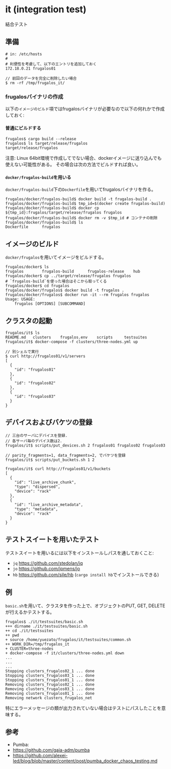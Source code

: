 it (integration test)
===

結合テスト

準備
----

```
# in: /etc/hosts
#
# 利便性を考慮して、以下のエントリを追加しておく
172.18.0.21 frugalos01
```

```console
// 前回のデータを完全に削除したい場合
$ rm -rf /tmp/frugalos_it/
```

### frugalosバイナリの作成
以下の`イメージのビルド`項ではfrugalosバイナリが必要なので以下の何れかで作成しておく:

#### 普通にビルドする
```console
frugalos$ cargo build --release
frugalos$ ls target/release/frugalos
target/release/frugalos
```
注意: Linux 64bit環境で作成してでない場合、dockerイメージに送り込んでも使えない可能性がある。
その場合は次の方法でビルドすれば良い。

#### `docker/frugalos-build`を用いる
`docker/frugalos-build`下の`Dockerfile`を用いてfrugalosバイナリを作る。
```console
frugalos/docker/frugalos-build$ docker build -t frugalos-build .
frugalos/docker/frugalos-build$ tmp_id=$(docker create frugalos-build)
frugalos/docker/frugalos-build$ docker cp ${tmp_id}:frugalos/target/release/frugalos frugalos
frugalos/docker/frugalos-build$ docker rm -v $tmp_id # コンテナの削除
frugalos/docker/frugalos-build$ ls
Dockerfile		frugalos
```

イメージのビルド
----------------

`docker/frugalos`を用いてイメージをビルドする。

```console
frugalos/docker$ ls
frugalos		frugalos-build		frugalos-release	hub
frugalos/docker$ cp ../target/release/frugalos frugalos
# `frugalos-build`を使った場合はそこから取ってくる
frugalos/docker$ cd frugalos
frugalos/docker/frugalos$ docker build -t frugalos .
frugalos/docker/frugalos$ docker run -it --rm frugalos frugalos
Usage: USAGE:
    frugalos [OPTIONS] [SUBCOMMAND]
```

クラスタの起動
---------------

```console
frugalos/it$ ls
README.md	clusters	frugalos.env	scripts		testsuites
frugalos/it$ docker-compose -f clusters/three-nodes.yml up

// 別シェルで実行
$ curl http://frugalos01/v1/servers
[
  {
    "id": "frugalos01"
  },
  {
    "id": "frugalos02"
  },
  {
    "id": "frugalos03"
  }
}
```

デバイスおよびバケツの登録
--------------------------

```console
// 三台のサーバにデバイスを登録.
// 各サーバ毎のデバイス数は2.
frugalos/it$ scripts/put_devices.sh 2 frugalos01 frugalos02 frugalos03

// parity_fragments=1, data_fragments=2, でバケツを登録
frugalos/it$ scripts/put_buckets.sh 1 2

frugalos/it$ curl http://frugalos01/v1/buckets
[
  {
    "id": "live_archive_chunk",
    "type": "dispersed",
    "device": "rack"
  },
  {
    "id": "live_archive_metadata",
    "type": "metadata",
    "device": "rack"
  }
}
```

テストスイートを用いたテスト
--------------------------

テストスイートを用いるには以下をインストールしパスを通しておくこと:
* `jq` https://github.com/stedolan/jq
* `jo` https://github.com/jpmens/jo
* `hb` https://github.com/sile/hb (`cargo install hb`でインストールできる)

## 例
`basic.sh`を用いて、クラスタを作った上で、オブジェクトのPUT, GET, DELETEが行えるかテストする。

```console
frugalos$ ./it/testsuites/basic.sh
+++ dirname ./it/testsuites/basic.sh
++ cd ./it/testsuites
++ pwd
+ source /home/yuezato/frugalos/it/testsuites/common.sh
++ WORK_DIR=/tmp/frugalos_it
+ CLUSTER=three-nodes
+ docker-compose -f it/clusters/three-nodes.yml down
...
...
...
Stopping clusters_frugalos02_1 ... done
Stopping clusters_frugalos03_1 ... done
Stopping clusters_frugalos01_1 ... done
Removing clusters_frugalos02_1 ... done
Removing clusters_frugalos03_1 ... done
Removing clusters_frugalos01_1 ... done
Removing network clusters_frugalos_net
```

特にエラーメッセージの類が出力されていない場合はテストにパスしたことを意味する。

参考
-----

- Pumba:
 - https://github.com/gaia-adm/pumba
 - https://github.com/alexei-led/blog/blob/master/content/post/pumba_docker_chaos_testing.md